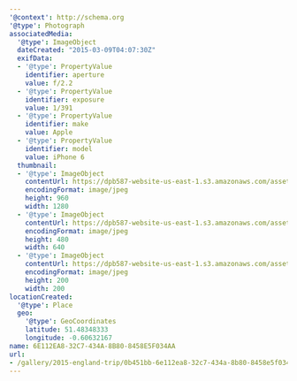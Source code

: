 ```yaml
---
'@context': http://schema.org
'@type': Photograph
associatedMedia:
  '@type': ImageObject
  dateCreated: "2015-03-09T04:07:30Z"
  exifData:
  - '@type': PropertyValue
    identifier: aperture
    value: f/2.2
  - '@type': PropertyValue
    identifier: exposure
    value: 1/391
  - '@type': PropertyValue
    identifier: make
    value: Apple
  - '@type': PropertyValue
    identifier: model
    value: iPhone 6
  thumbnail:
  - '@type': ImageObject
    contentUrl: https://dpb587-website-us-east-1.s3.amazonaws.com/asset/gallery/2015-england-trip/0b451bb-6e112ea8-32c7-434a-8b80-8458e5f034aa~1280.jpg
    encodingFormat: image/jpeg
    height: 960
    width: 1280
  - '@type': ImageObject
    contentUrl: https://dpb587-website-us-east-1.s3.amazonaws.com/asset/gallery/2015-england-trip/0b451bb-6e112ea8-32c7-434a-8b80-8458e5f034aa~640w.jpg
    encodingFormat: image/jpeg
    height: 480
    width: 640
  - '@type': ImageObject
    contentUrl: https://dpb587-website-us-east-1.s3.amazonaws.com/asset/gallery/2015-england-trip/0b451bb-6e112ea8-32c7-434a-8b80-8458e5f034aa~200x200.jpg
    encodingFormat: image/jpeg
    height: 200
    width: 200
locationCreated:
  '@type': Place
  geo:
    '@type': GeoCoordinates
    latitude: 51.48348333
    longitude: -0.60632167
name: 6E112EA8-32C7-434A-8B80-8458E5F034AA
url:
- /gallery/2015-england-trip/0b451bb-6e112ea8-32c7-434a-8b80-8458e5f034aa.html
---
```

